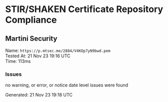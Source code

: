 # STIR/SHAKEN Certificate Repository Compliance

## Martini Security

Name: `https://p.mtsec.me/2884/V4KOp7yN9bwd.pem`\
Tested At: 21 Nov 23 19:16 UTC\
Time: 113ms

### Issues

no warning, or error, or notice date level issues were found

Generated: 21 Nov 23 19:18 UTC